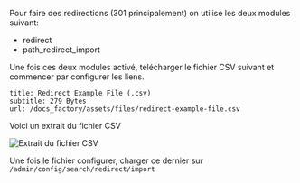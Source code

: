 Pour faire des redirections (301 principalement) on utilise les deux modules suivant:

- redirect
- path_redirect_import

Une fois ces deux modules activé, télécharger le fichier CSV suivant et commencer par configurer les liens.

```download
title: Redirect Example File (.csv)
subtitle: 279 Bytes
url: /docs_factory/assets/files/redirect-example-file.csv
```

Voici un extrait du fichier CSV

![Extrait du fichier CSV](/docs_factory/assets/img/redirect-example-file.png "Extrait du fichier CSV")

Une fois le fichier configurer, charger ce dernier sur `/admin/config/search/redirect/import`


